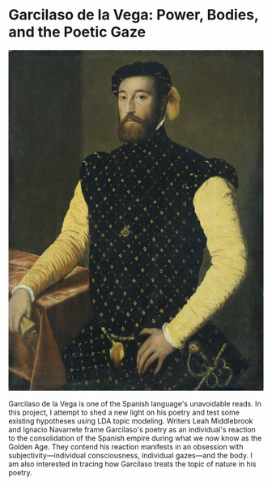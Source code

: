# Garcilaso de la Vega: Power, Bodies, and the Poetic Gaze
![Garcilaso de la Vega, looking regal](https://github.com/chloemauvais/mauvais-indivproject-dighum101/blob/main/Garcilaso.jpeg?raw=true)

Garcilaso de la Vega is one of the Spanish language's unavoidable reads. In this project, I attempt to shed a new light on his poetry and test some existing hypotheses using LDA topic modeling. Writers Leah Middlebrook and Ignacio Navarrete frame Garcilaso's poetry as an individual's reaction to the consolidation of the Spanish empire during what we now know as the Golden Age. They contend his reaction manifests in an obsession with subjectivity—individual consciousness, individual gazes—and the body. I am also interested in tracing how Garcilaso treats the topic of nature in his poetry.  
